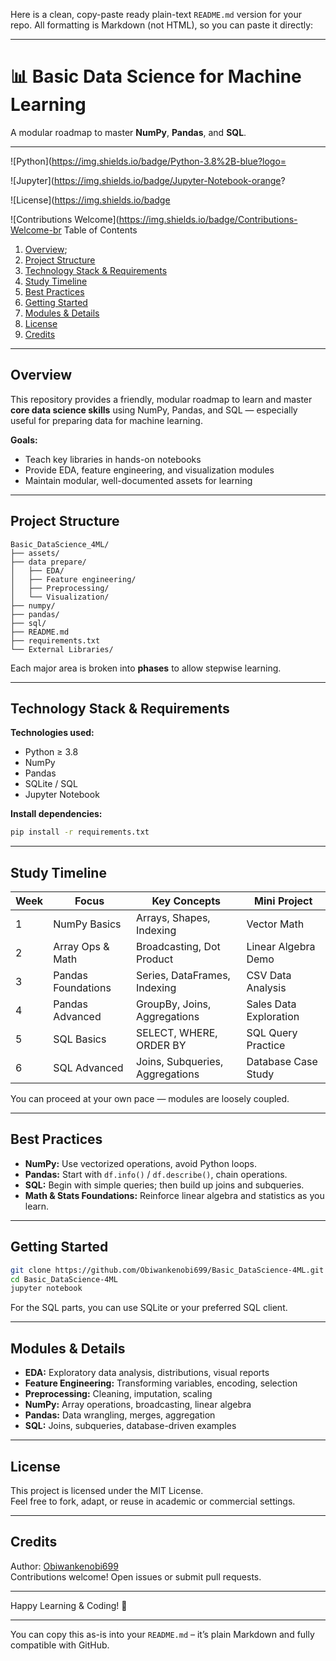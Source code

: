 Here is a clean, copy-paste ready plain-text `README.md` version for your repo. All formatting is Markdown (not HTML), so you can paste it directly:

***

# 📊 Basic Data Science for Machine Learning

A modular roadmap to master **NumPy**, **Pandas**, and **SQL**.

***

![Python](https://img.shields.io/badge/Python-3.8%2B-blue?logo=

  
![Jupyter](https://img.shields.io/badge/Jupyter-Notebook-orange?

  
  
![License](https://img.shields.io/badge

  
  
  
![Contributions Welcome](https://img.shields.io/badge/Contributions-Welcome-br Table of Contents

1. [Overview](#overview);
2. [Project Structure](#project-structure)
3. [Technology Stack & Requirements](#technology-stack--requirements)
4. [Study Timeline](#study-timeline)
5. [Best Practices](#best-practices)
6. [Getting Started](#getting-started)
7. [Modules & Details](#modules--details)
8. [License](#license)
9. [Credits](#credits)

***

## Overview

This repository provides a friendly, modular roadmap to learn and master **core data science skills** using NumPy, Pandas, and SQL — especially useful for preparing data for machine learning.

**Goals:**

- Teach key libraries in hands-on notebooks
- Provide EDA, feature engineering, and visualization modules
- Maintain modular, well-documented assets for learning

***

## Project Structure

```
Basic_DataScience_4ML/
├── assets/
├── data prepare/
│   ├── EDA/
│   ├── Feature engineering/
│   ├── Preprocessing/
│   └── Visualization/
├── numpy/
├── pandas/
├── sql/
├── README.md
├── requirements.txt
└── External Libraries/
```

Each major area is broken into **phases** to allow stepwise learning.

***

## Technology Stack & Requirements

**Technologies used:**

- Python ≥ 3.8
- NumPy
- Pandas
- SQLite / SQL
- Jupyter Notebook

**Install dependencies:**

```bash
pip install -r requirements.txt
```

***

## Study Timeline

| Week | Focus              | Key Concepts                     | Mini Project             |
|------|--------------------|----------------------------------|--------------------------|
| 1    | NumPy Basics       | Arrays, Shapes, Indexing         | Vector Math              |
| 2    | Array Ops & Math   | Broadcasting, Dot Product        | Linear Algebra Demo      |
| 3    | Pandas Foundations | Series, DataFrames, Indexing     | CSV Data Analysis        |
| 4    | Pandas Advanced    | GroupBy, Joins, Aggregations     | Sales Data Exploration   |
| 5    | SQL Basics         | SELECT, WHERE, ORDER BY          | SQL Query Practice       |
| 6    | SQL Advanced       | Joins, Subqueries, Aggregations  | Database Case Study      |

You can proceed at your own pace — modules are loosely coupled.

***

## Best Practices

- **NumPy:** Use vectorized operations, avoid Python loops.
- **Pandas:** Start with `df.info()` / `df.describe()`, chain operations.
- **SQL:** Begin with simple queries; then build up joins and subqueries.
- **Math & Stats Foundations:** Reinforce linear algebra and statistics as you learn.

***

## Getting Started

```bash
git clone https://github.com/Obiwankenobi699/Basic_DataScience-4ML.git
cd Basic_DataScience-4ML
jupyter notebook
```

For the SQL parts, you can use SQLite or your preferred SQL client.

***

## Modules & Details

- **EDA:** Exploratory data analysis, distributions, visual reports
- **Feature Engineering:** Transforming variables, encoding, selection
- **Preprocessing:** Cleaning, imputation, scaling
- **NumPy:** Array operations, broadcasting, linear algebra
- **Pandas:** Data wrangling, merges, aggregation
- **SQL:** Joins, subqueries, database-driven examples

***

## License

This project is licensed under the MIT License.  
Feel free to fork, adapt, or reuse in academic or commercial settings.

***

## Credits

Author: [Obiwankenobi699](https://github.com/Obiwankenobi699)  
Contributions welcome! Open issues or submit pull requests.

***

Happy Learning & Coding! 🚀

***

You can copy this as-is into your `README.md` – it’s plain Markdown and fully compatible with GitHub.

